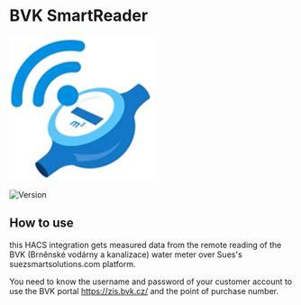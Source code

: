 # BVK SmartReader

![Logo](custom_components/bvk_smartreader/icon.png)

![Version](https://img.shields.io/badge/version-1.0.17-blue)

## How to use

this HACS integration gets measured data from the remote reading of the BVK (Brněnské vodárny a kanalizace) water meter over Sues's suezsmartsolutions.com platform.

You need to know the username and password of your customer account to use the BVK portal https://zis.bvk.cz/ and the point of purchase number.

